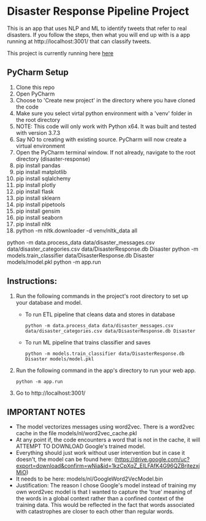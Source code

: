 # Disaster Response Pipeline Project

This is an app that uses NLP and ML to identify tweets that refer to real disasters. If you follow the steps, then 
what you will end up with is a app running at http://localhost:3001/ that can classify tweets.

This project is currently running here <a href="http://159.65.28.124:3001/">here</a>

## PyCharm Setup
<ol>
  <li>Clone this repo</li>
  <li>Open PyCharm</li>
  <li>Choose to 'Create new project' in the directory where you have cloned the code</li>
  <li>Make sure you select virtal python environment with a 'venv' folder in the root directory</li>
  <li>NOTE: This code will only work with Python x64. It was built and tested with version 3.7.3</li>
  <li>Say NO to creating with existing source. PyCharm will now create a virtual environment</li>
  <li>Open the PyCharm terminal window. If not already, navigate to the root directory (disaster-response)</li>
  <li>pip install pandas</li> 
  <li>pip install matplotlib</li>
  <li>pip install sqlalchemy</li>
  <li>pip install plotly</li>
  <li>pip install flask</li>
  <li>pip install sklearn</li>
  <li>pip install pipetools</li>
  <li>pip install gensim</li>
  <li>pip install seaborn</li>
  <li>pip install nltk</li>
  <li>python -m nltk.downloader -d venv/nltk_data all</li>
</ol>

python -m data.process_data data/disaster_messages.csv data/disaster_categories.csv data/DisasterResponse.db Disaster
python -m models.train_classifier data/DisasterResponse.db Disaster models/model.pkl
python -m app.run

## Instructions:
1. Run the following commands in the project's root directory to set up your database and model.

    - To run ETL pipeline that cleans data and stores in database
        
        `python -m data.process_data data/disaster_messages.csv data/disaster_categories.csv data/DisasterResponse.db Disaster`
    - To run ML pipeline that trains classifier and saves
        
        `python -m models.train_classifier data/DisasterResponse.db Disaster models/model.pkl`

2. Run the following command in the app's directory to run your web app.
    
    `python -m app.run`

3. Go to http://localhost:3001/

## IMPORTANT NOTES
* The model vectorizes messages using word2vec. There is a word2vec cache in the file models/nl/word2vec_cache.pkl
* At any point if, the code encounters a word that is not in the cache, it will ATTEMPT TO DOWNLOAD Google's trained model.
* Everything should just work without user intervention but in case it doesn't, the model can be found here: (https://drive.google.com/uc?export=download&confirm=wNia&id=1kzCpXqZ_EILFAfK4G96QZBrjtezxjMiO)
* It needs to be here: models/nl/GoogleWord2VecModel.bin
* Justification: The reason I chose Google's model instead of training my own word2vec model is that I wanted to capture the 'true'
meaning of the words in a global context rather than a confined context of the training data. This would be reflected in the fact that words associated with catastrophes are closer to each other than regular words.
